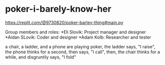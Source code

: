 # poker-i-barely-know-her 
https://replit.com/@9730820/poker-barley-thing#main.py

Group members and roles:
*Eli Slovik: Project manager and designer
*Aidan SLovik: Coder and designer
*Adam Kolb: Researcher and tester

a chair, a ladder, and a phone are playing poker, the ladder says, "I raise", the phone thinks for a second, then says, "I call", then, the chair thinks for a while, and disgruntily says, "I fold"
